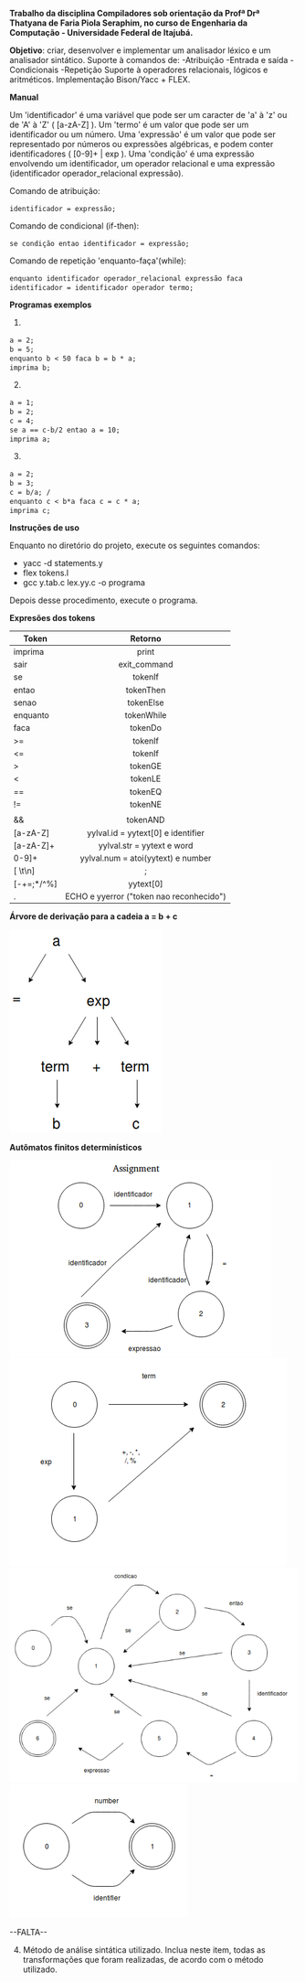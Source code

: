 **Trabalho da disciplina Compiladores sob orientação da Profª Drª Thatyana de Faria Piola Seraphim, no curso de Engenharia da Computação - Universidade Federal de Itajubá.**

**Objetivo**: criar, desenvolver e implementar um analisador léxico e um analisador sintático.
Suporte à comandos de:
    -Atribuição
    -Entrada e saída
    -Condicionais
    -Repetição
Suporte à operadores relacionais, lógicos e aritméticos.
Implementação Bison/Yacc + FLEX.


**Manual**


Um 'identificador' é uma variável que pode ser um caracter de 'a' à 'z' ou de 'A' à 'Z' ( [a-zA-Z] ).
Um 'termo' é um valor que pode ser um identificador ou um número.
Uma 'expressão' é um valor que pode ser representado por números ou expressões algébricas, e podem conter identificadores ( [0-9]+ | exp ). 
Uma 'condição' é uma expressão envolvendo um identificador, um operador relacional e uma expressão (identificador operador_relacional expressão).

Comando de atribuição:

    identificador = expressão;

Comando de condicional (if-then):

    se condição entao identificador = expressão;
    
Comando de repetição 'enquanto-faça'(while):
    
    enquanto identificador operador_relacional expressão faca identificador = identificador operador termo;

    
**Programas exemplos**

1)

    a = 2; 
    b = 5; 
    enquanto b < 50 faca b = b * a; 
    imprima b;
    
2)

    a = 1; 
    b = 2; 
    c = 4; 
    se a == c-b/2 entao a = 10; 
    imprima a; 
    
3)

    a = 2; 
    b = 3; 
    c = b/a; /
    enquanto c < b*a faca c = c * a; 
    imprima c; 

    
**Instruções de uso**

Enquanto no diretório do projeto, execute os seguintes comandos:

- yacc -d statements.y
- flex tokens.l
- gcc y.tab.c lex.yy.c -o programa

Depois desse procedimento, execute o programa.

**Expresões dos tokens**


| Token        | Retorno           |
| ------------- |:-------------:|
| imprima      | print |
| sair      | exit_command      |
| se | tokenIf      |
| entao | tokenThen      |
| senao | tokenElse      |
| enquanto | tokenWhile      |
| faca | tokenDo      |
| >= | tokenIf      |
| <= | tokenIf      |
| > | tokenGE      |
| < | tokenLE      |
| == | tokenEQ      |
| != | tokenNE      |
| || | tokenOR      |
| && | tokenAND      |
| [a-zA-Z] | yylval.id = yytext[0] e identifier      |
| [a-zA-Z]+ | yylval.str = yytext e word      |
| 0-9]+  | yylval.num = atoi(yytext) e number     |
| [ \t\n]  | ;     |
| [-+=;*/^%]  | yytext[0]     |
| .  | ECHO e yyerror ("token nao reconhecido")     |


**Árvore de derivação para a cadeia a = b + c**

![arvore_derivacao](arvore_derivacao.png)


**Autômatos finitos determinísticos**

![arvore_derivacao](assignment.png)
![exp](exp.png)
![if](if.png)
![term](term.png)



--FALTA--

4. Método de análise sintática utilizado. Inclua neste item, todas as transformações que foram realizadas,
de acordo com o método utilizado.
